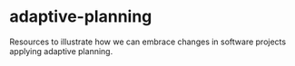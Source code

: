 # adaptive-planning
Resources to illustrate how we can embrace changes in software projects applying adaptive planning.
